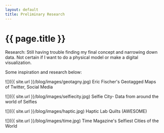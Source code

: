 ```yaml
---
layout: default
title: Preliminary Research
---
```


{{ page.title }}
================

<p class="meta">

Research:
Still having trouble finding my final concept and narrowing down data.
Not certain if I want to do a physical model or make a digital visualization.

Some inspiration and research below:

![]({{ site.url }}/blog/images/geotagny.jpg)
Eric Fischer's Geotagged Maps of Twitter, Social Media

![]({{ site.url }}/blog/images/selfiecity.jpg)
Selfie City- Data from around the world of Selfies

![]({{ site.url }}/blog/images/haptic.jpg)
Haptic Lab Quilts (AWESOME)

![]({{ site.url }}/blog/images/time.jpg)
Time Magazine's Selfiest Cities of the World

